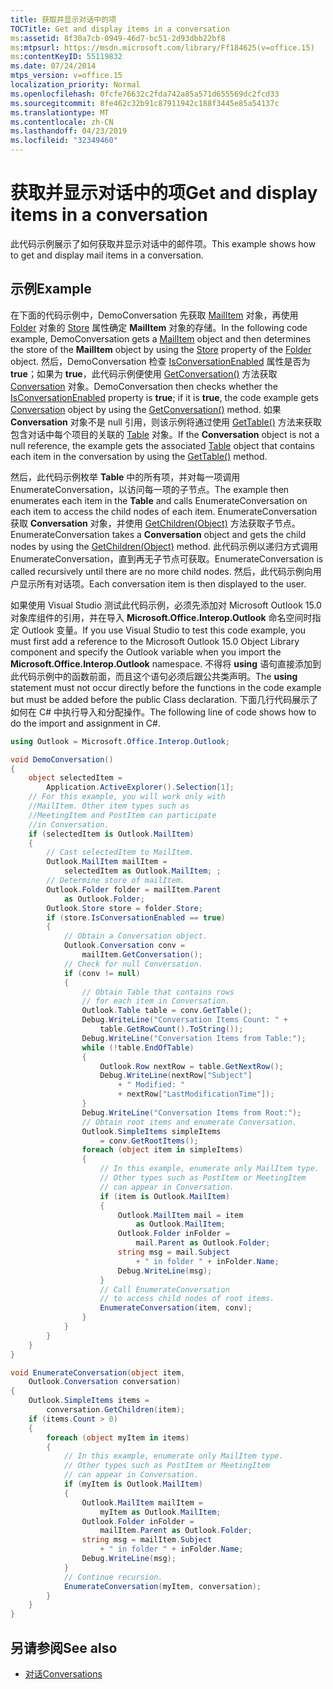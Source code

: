 ```yaml
---
title: 获取并显示对话中的项
TOCTitle: Get and display items in a conversation
ms:assetid: 8f30a7cb-0949-46d7-bc51-2d93dbb22bf8
ms:mtpsurl: https://msdn.microsoft.com/library/Ff184625(v=office.15)
ms:contentKeyID: 55119832
ms.date: 07/24/2014
mtps_version: v=office.15
localization_priority: Normal
ms.openlocfilehash: 0fcfe76632c2fda742a85a571d655569dc2fcd33
ms.sourcegitcommit: 8fe462c32b91c87911942c188f3445e85a54137c
ms.translationtype: MT
ms.contentlocale: zh-CN
ms.lasthandoff: 04/23/2019
ms.locfileid: "32349460"
---
```

# <a name="get-and-display-items-in-a-conversation"></a><span data-ttu-id="7d6a4-102">获取并显示对话中的项</span><span class="sxs-lookup"><span data-stu-id="7d6a4-102">Get and display items in a conversation</span></span>

<span data-ttu-id="7d6a4-103">此代码示例展示了如何获取并显示对话中的邮件项。</span><span class="sxs-lookup"><span data-stu-id="7d6a4-103">This example shows how to get and display mail items in a conversation.</span></span>

## <a name="example"></a><span data-ttu-id="7d6a4-104">示例</span><span class="sxs-lookup"><span data-stu-id="7d6a4-104">Example</span></span>

<span data-ttu-id="7d6a4-105">在下面的代码示例中，DemoConversation 先获取 [MailItem](https://msdn.microsoft.com/library/bb643865\(v=office.15\)) 对象，再使用 [Folder](https://msdn.microsoft.com/library/bb645774\(v=office.15\)) 对象的 [Store](https://msdn.microsoft.com/library/bb609093\(v=office.15\)) 属性确定 **MailItem** 对象的存储。</span><span class="sxs-lookup"><span data-stu-id="7d6a4-105">In the following code example, DemoConversation gets a [MailItem](https://msdn.microsoft.com/library/bb643865\(v=office.15\)) object and then determines the store of the **MailItem** object by using the [Store](https://msdn.microsoft.com/library/bb609093\(v=office.15\)) property of the [Folder](https://msdn.microsoft.com/library/bb645774\(v=office.15\)) object.</span></span> <span data-ttu-id="7d6a4-106">然后，DemoConversation 检查 [IsConversationEnabled](https://msdn.microsoft.com/library/ff185030\(v=office.15\)) 属性是否为 **true**；如果为 **true**，此代码示例便使用 [GetConversation()](https://msdn.microsoft.com/library/ff184974\(v=office.15\)) 方法获取 [Conversation](https://msdn.microsoft.com/library/ff184711\(v=office.15\)) 对象。</span><span class="sxs-lookup"><span data-stu-id="7d6a4-106">DemoConversation then checks whether the [IsConversationEnabled](https://msdn.microsoft.com/library/ff185030\(v=office.15\)) property is **true**; if it is **true**, the code example gets [Conversation](https://msdn.microsoft.com/library/ff184711\(v=office.15\)) object by using the [GetConversation()](https://msdn.microsoft.com/library/ff184974\(v=office.15\)) method.</span></span> <span data-ttu-id="7d6a4-107">如果 **Conversation** 对象不是 null 引用，则该示例将通过使用 [GetTable()](https://msdn.microsoft.com/library/bb652856\(v=office.15\)) 方法来获取包含对话中每个项目的关联的 [Table](https://msdn.microsoft.com/library/ff185184\(v=office.15\)) 对象。</span><span class="sxs-lookup"><span data-stu-id="7d6a4-107">If the **Conversation** object is not a null reference, the example gets the associated [Table](https://msdn.microsoft.com/library/bb652856\(v=office.15\)) object that contains each item in the conversation by using the [GetTable()](https://msdn.microsoft.com/library/ff185184\(v=office.15\)) method.</span></span> 

<span data-ttu-id="7d6a4-108">然后，此代码示例枚举 **Table** 中的所有项，并对每一项调用 EnumerateConversation，以访问每一项的子节点。</span><span class="sxs-lookup"><span data-stu-id="7d6a4-108">The example then enumerates each item in the **Table** and calls EnumerateConversation on each item to access the child nodes of each item.</span></span> <span data-ttu-id="7d6a4-109">EnumerateConversation 获取 **Conversation** 对象，并使用 [GetChildren(Object)](https://msdn.microsoft.com/library/ff184854\(v=office.15\)) 方法获取子节点。</span><span class="sxs-lookup"><span data-stu-id="7d6a4-109">EnumerateConversation takes a **Conversation** object and gets the child nodes by using the [GetChildren(Object)](https://msdn.microsoft.com/library/ff184854\(v=office.15\)) method.</span></span> <span data-ttu-id="7d6a4-110">此代码示例以递归方式调用 EnumerateConversation，直到再无子节点可获取。</span><span class="sxs-lookup"><span data-stu-id="7d6a4-110">EnumerateConversation is called recursively until there are no more child nodes.</span></span> <span data-ttu-id="7d6a4-111">然后，此代码示例向用户显示所有对话项。</span><span class="sxs-lookup"><span data-stu-id="7d6a4-111">Each conversation item is then displayed to the user.</span></span>

<span data-ttu-id="7d6a4-112">如果使用 Visual Studio 测试此代码示例，必须先添加对 Microsoft Outlook 15.0 对象库组件的引用，并在导入 **Microsoft.Office.Interop.Outlook** 命名空间时指定 Outlook 变量。</span><span class="sxs-lookup"><span data-stu-id="7d6a4-112">If you use Visual Studio to test this code example, you must first add a reference to the Microsoft Outlook 15.0 Object Library component and specify the Outlook variable when you import the **Microsoft.Office.Interop.Outlook** namespace.</span></span> <span data-ttu-id="7d6a4-113">不得将 **using** 语句直接添加到此代码示例中的函数前面，而且这个语句必须后跟公共类声明。</span><span class="sxs-lookup"><span data-stu-id="7d6a4-113">The **using** statement must not occur directly before the functions in the code example but must be added before the public Class declaration.</span></span> <span data-ttu-id="7d6a4-114">下面几行代码展示了如何在 C\# 中执行导入和分配操作。</span><span class="sxs-lookup"><span data-stu-id="7d6a4-114">The following line of code shows how to do the import and assignment in C\#.</span></span>

```csharp
using Outlook = Microsoft.Office.Interop.Outlook;
```


```csharp
void DemoConversation()
{
    object selectedItem = 
        Application.ActiveExplorer().Selection[1];
    // For this example, you will work only with 
    //MailItem. Other item types such as
    //MeetingItem and PostItem can participate 
    //in Conversation.
    if (selectedItem is Outlook.MailItem)
    {
        // Cast selectedItem to MailItem.
        Outlook.MailItem mailItem =
            selectedItem as Outlook.MailItem; ;
        // Determine store of mailItem.
        Outlook.Folder folder = mailItem.Parent
            as Outlook.Folder;
        Outlook.Store store = folder.Store;
        if (store.IsConversationEnabled == true)
        {
            // Obtain a Conversation object.
            Outlook.Conversation conv =
                mailItem.GetConversation();
            // Check for null Conversation.
            if (conv != null)
            {
                // Obtain Table that contains rows 
                // for each item in Conversation.
                Outlook.Table table = conv.GetTable();
                Debug.WriteLine("Conversation Items Count: " +
                    table.GetRowCount().ToString());
                Debug.WriteLine("Conversation Items from Table:");
                while (!table.EndOfTable)
                {
                    Outlook.Row nextRow = table.GetNextRow();
                    Debug.WriteLine(nextRow["Subject"]
                        + " Modified: "
                        + nextRow["LastModificationTime"]);
                }
                Debug.WriteLine("Conversation Items from Root:");
                // Obtain root items and enumerate Conversation.
                Outlook.SimpleItems simpleItems 
                    = conv.GetRootItems();
                foreach (object item in simpleItems)
                {
                    // In this example, enumerate only MailItem type.
                    // Other types such as PostItem or MeetingItem
                    // can appear in Conversation.
                    if (item is Outlook.MailItem)
                    {
                        Outlook.MailItem mail = item
                            as Outlook.MailItem;
                        Outlook.Folder inFolder =
                            mail.Parent as Outlook.Folder;
                        string msg = mail.Subject
                            + " in folder " + inFolder.Name;
                        Debug.WriteLine(msg);
                    }
                    // Call EnumerateConversation 
                    // to access child nodes of root items.
                    EnumerateConversation(item, conv);
                }
            }
        }
    }
}

void EnumerateConversation(object item,
    Outlook.Conversation conversation)
{
    Outlook.SimpleItems items =
        conversation.GetChildren(item);
    if (items.Count > 0)
    {
        foreach (object myItem in items)
        {
            // In this example, enumerate only MailItem type.
            // Other types such as PostItem or MeetingItem
            // can appear in Conversation.
            if (myItem is Outlook.MailItem)
            {
                Outlook.MailItem mailItem =
                    myItem as Outlook.MailItem;
                Outlook.Folder inFolder =
                    mailItem.Parent as Outlook.Folder;
                string msg = mailItem.Subject
                    + " in folder " + inFolder.Name;
                Debug.WriteLine(msg);
            }
            // Continue recursion.
            EnumerateConversation(myItem, conversation);
        }
    }
}
```

## <a name="see-also"></a><span data-ttu-id="7d6a4-115">另请参阅</span><span class="sxs-lookup"><span data-stu-id="7d6a4-115">See also</span></span>

- [<span data-ttu-id="7d6a4-116">对话</span><span class="sxs-lookup"><span data-stu-id="7d6a4-116">Conversations</span></span>](conversations.md)

